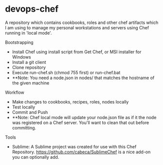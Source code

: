 devops-chef
===========
A repository which contains cookbooks, roles and other chef artifacts which I am using to manage my personal workstations and servers using Chef running in 'local mode'. 

Bootstrapping
- Install Chef using install script from Get Chef, or MSI installer for Windows
- Install a git client
- Clone repository
- Execute run-chef.sh (chmod 755 first) or run-chef.bat
- **Note: You need a node.json in nodes/ that matches the hostname of the given machine

Workflow
- Make changes to cookbooks, recipes, roles, nodes locally
- Test locally
- Commit and Push
- **Note: Chef local mode will update your node.json file as if it the node was registered on a Chef server. You'll want to clean that out before committing. 

Tools
- Sublime: A Sublime project was created for use with this Chef Repository. https://github.com/cabeca/SublimeChef is a nice add-on you can optionally add. 